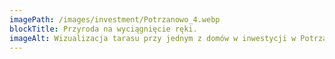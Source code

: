 ```yaml
---
imagePath: /images/investment/Potrzanowo_4.webp
blockTitle: Przyroda na wyciągnięcie ręki.
imageAlt: Wizualizacja tarasu przy jednym z domów w inwestycji w Potrzanowie. Na tarasie znajdują się trzy osoby jedna stoi, a dwie siedzą na sofie i rozmawiają. Przed nimi stoi stół z owocami i napojami. Otaczająca taras bujna roślinność, w tym wysokie trawy ozdobne, podkreśla spokojną, naturalną atmosferę miejsca. Na trawniku przed tarasem leży pies, ciesząc się sielskim otoczeniem.
---
```

